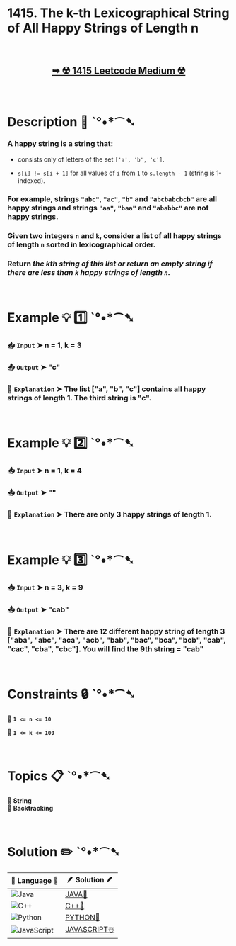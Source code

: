 # 1415. The k-th Lexicographical String of All Happy Strings of Length n

</br>

<h2 align="center"> 

<a href="https://leetcode.com/problems/the-k-th-lexicographical-string-of-all-happy-strings-of-length-n/description/?envType=daily-question&envId=2025-02-19"><strong>➥ ☢️ 1415 Leetcode Medium ☢️ </strong></a>
</h2>

</br>

# Description 📜 ˋ°•*⁀➷

### A happy string is a string that:

- consists only of letters of the set `['a', 'b', 'c']`.

- `s[i] != s[i + 1]` for all values of `i` from `1` to `s.length - 1` (string is 1-indexed).

### For example, strings `"abc"`, `"ac"`, `"b"` and `"abcbabcbcb"` are all happy strings and strings `"aa"`, `"baa"` and `"ababbc"` are not happy strings.

### Given two integers `n` and `k`, consider a list of all happy strings of length `n` sorted in lexicographical order.

### Return *the kth string of this list or return an empty string if there are less than `k` happy strings of length `n`*.

</br>

# Example 💡 1️⃣ ˋ°•*⁀➷

  ### 📥 `Input`  ➤ n = 1, k = 3

  ### 📤 `Output`  ➤ "c"

  ### 🔦 `Explanation`  ➤ The list ["a", "b", "c"] contains all happy strings of length 1. The third string is "c".

</br>

# Example 💡 2️⃣ ˋ°•*⁀➷

  ### 📥 `Input` ➤ n = 1, k = 4

  ### 📤 `Output`  ➤ ""

  ### 🔦 `Explanation` ➤ There are only 3 happy strings of length 1.

</br>

# Example 💡 3️⃣ ˋ°•*⁀➷

  ### 📥 `Input` ➤ n = 3, k = 9

  ### 📤 `Output`  ➤ "cab"

  ### 🔦 `Explanation`  ➤ There are 12 different happy string of length 3 ["aba", "abc", "aca", "acb", "bab", "bac", "bca", "bcb", "cab", "cac", "cba", "cbc"]. You will find the 9th string = "cab"

</br>

# Constraints 🔒 ˋ°•*⁀➷

🔹 **`1 <= n <= 10`** </br>

🔹 **`1 <= k <= 100`** </br>

</br>

# Topics 📋 ˋ°•*⁀➷

🔸 **String**  </br>
🔸 **Backtracking**  </br>

</br>

# Solution ✏️ ˋ°•*⁀➷

| 📒 Language 📒  | 🪶 Solution 🪶 |
| ------------- | ------------- |
|  ![Java](https://img.shields.io/badge/java-%23ED8B00.svg?style=for-the-badge&logo=openjdk&logoColor=white)  | [JAVA🍁]() |
|  ![C++](https://img.shields.io/badge/c++-%2300599C.svg?style=for-the-badge&logo=c%2B%2B&logoColor=white)  | [C++🎲]()  |
|  ![Python](https://img.shields.io/badge/python-3670A0?style=for-the-badge&logo=python&logoColor=ffdd54)    | [PYTHON🍰]() |
| ![JavaScript](https://img.shields.io/badge/javascript-%23323330.svg?style=for-the-badge&logo=javascript&logoColor=%23F7DF1E)   | [JAVASCRIPT☃️]() |


